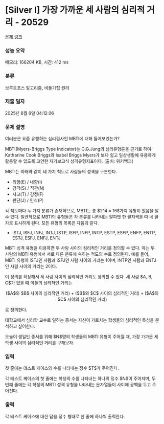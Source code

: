# [Silver I] 가장 가까운 세 사람의 심리적 거리 - 20529 

[문제 링크](https://www.acmicpc.net/problem/20529) 

### 성능 요약

메모리: 166204 KB, 시간: 412 ms

### 분류

브루트포스 알고리즘, 비둘기집 원리

### 제출 일자

2025년 8월 6일 04:12:06

### 문제 설명

<p>여러분은 요즘 유행하는 심리검사인 MBTI에 대해 들어보았는가?</p>

<p>MBTI(Myers-Briggs Type Indicator)는 C.G.Jung의 심리유형론을 근거로 하여 Katharine Cook Briggs와 Isabel Briggs Myers가 보다 쉽고 일상생활에 유용하게 활용할 수 있도록 고안한 자기보고식 성격유형지표이다. (출처: 위키백과)</p>

<p>MBTI는 아래와 같이 네 가지 척도로 사람들의 성격을 구분한다.</p>

<ul>
	<li>외향(E) / 내향(I)</li>
	<li>감각(S) / 직관(N)</li>
	<li>사고(T) / 감정(F)</li>
	<li>판단(J) / 인식(P)</li>
</ul>

<p>각 척도마다 두 가지 분류가 존재하므로, MBTI는 총 $2^4 = 16$가지 유형이 있음을 알 수 있다. 일반적으로 MBTI의 유형들은 각 분류를 나타내는 알파벳 한 글자씩을 따 네 글자로 표시하게 된다. 모든 유형의 목록은 다음과 같다.</p>

<ul>
	<li>ISTJ, ISFJ, INFJ, INTJ, ISTP, ISFP, INFP, INTP, ESTP, ESFP, ENFP, ENTP, ESTJ, ESFJ, ENFJ, ENTJ</li>
</ul>

<p>MBTI 성격 유형을 이용하면 두 사람 사이의 심리적인 거리를 정의할 수 있다. 이는 두 사람의 MBTI 유형에서 서로 다른 분류에 속하는 척도의 수로 정의된다. 예를 들어, MBTI 유형이 ISTJ인 사람과 ISFJ인 사람 사이의 거리는 1이며, INTP인 사람과 ENTJ인 사람 사이의 거리는 2이다.</p>

<p>이 정의를 확장해서 세 사람 사이의 심리적인 거리도 정의할 수 있다. 세 사람 $A, B, C$가 있을 때 이들의 심리적인 거리는</p>

<p style="text-align: center;">($A$와 $B$ 사이의 심리적인 거리) + ($B$와 $C$ 사이의 심리적인 거리) + ($A$와 $C$ 사이의 심리적인 거리)</p>

<p>로 정의한다.</p>

<p>대학교에서 심리학 교수로 일하는 종서는 자신이 가르치는 학생들의 심리적인 특성을 분석하고 싶어한다.</p>

<p>오늘이 생일인 종서를 위해 $N$명의 학생들의 MBTI 유형이 주어질 때, 가장 가까운 세 학생 사이의 심리적인 거리를 구해보자.</p>

### 입력 

 <p>첫 줄에는 테스트 케이스의 수를 나타내는 정수 $T$가 주어진다.</p>

<p>각 테스트 케이스의 첫 줄에는 학생의 수를 나타내는 하나의 정수 $N$이 주어지며, 두 번째 줄에는 각 학생의 MBTI 성격 유형을 나타내는 문자열들이 사이에 공백을 두고 주어진다.</p>

### 출력 

 <p>각 테스트 케이스에 대한 답을 정수 형태로 한 줄에 하나씩 출력한다.</p>

